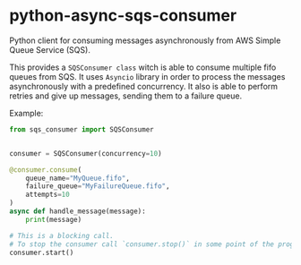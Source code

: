 # python-async-sqs-consumer

Python client for consuming messages asynchronously from AWS Simple Queue Service (SQS).

This provides a `SQSConsumer class` witch is able to consume multiple fifo queues from SQS.
It uses `Asyncio` library in order to process the messages asynchronously with a predefined concurrency.
It also is able to perform retries and give up messages, sending them to a failure queue.

Example:

```python
from sqs_consumer import SQSConsumer


consumer = SQSConsumer(concurrency=10)

@consumer.consume(
    queue_name="MyQueue.fifo",
    failure_queue="MyFailureQueue.fifo",
    attempts=10
)
async def handle_message(message):
    print(message)

# This is a blocking call.
# To stop the consumer call `consumer.stop()` in some point of the program.
consumer.start()
```